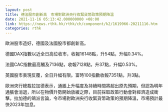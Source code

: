 ```yaml
---
layout: post
title: 德法股市創新高　市場對歐洲央行收緊貨幣政策預期降溫
date: 2021-11-16 05:13:42.000000000 +08:00
link: https://news.rthk.hk/rthk/ch/component/k2/1619966-20211116.htm
categories: rthk
---
```


歐洲股市造好，德國及法國股市都創新高。

德國DAX指數以近全日高位收市，收報16148點，升54點，升幅0.34%。

法國CAC指數最高觸及7136點，收報7128點，升37點，升幅0.53%。

英國股市表現反覆，全日升幅有限。富時100指數收報7351點，升3點。

歐洲央行總裁拉加德表示，通脹上升幅度及持續時間將超出原先預期，但認為明年通脹會消退，所以在物價升勢開始放緩之際，目前採取政策行動會對經濟造成衝擊。拉加德的鴿派言論，令市場對歐洲央行收緊貨幣政策的預期降溫，市場預計最快2023年加息。
